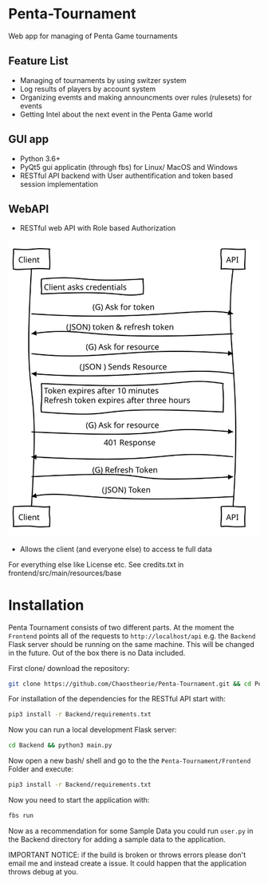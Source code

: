 # Penta-Tournament

Web app for managing of Penta Game tournaments

## Feature List

- Managing of tournaments by using switzer system
- Log results of players by account system
- Organizing evemts and making announcments over rules (rulesets) for events
- Getting Intel about the next event in the Penta Game world

## GUI app

- Python 3.6+
- PyQt5 gui applicatin (through fbs) for Linux/ MacOS and Windows
- RESTful API backend with User authentification and token based session implementation

## WebAPI

- RESTful web API with Role based Authorization

![](https://github.com/Chaostheorie/Penta-Tournament/blob/master/diagram.svg)

- Allows the client (and everyone else) to access te full data

For everything else like License etc. See credits.txt in frontend/src/main/resources/base

# Installation

Penta Tournament consists of two different parts. At the moment the `Frontend` points all of the requests to `http://localhost/api` e.g. the `Backend` Flask server should be running on the same machine. This will be changed in the future. Out of the box there is no Data included.

First clone/ download the repository:

```bash
git clone https://github.com/Chaostheorie/Penta-Tournament.git && cd Penta-Tournament
```

For installation of the dependencies for the RESTful API start with:

```bash
pip3 install -r Backend/requirements.txt
```

Now you can run a local development Flask server:

```bash
cd Backend && python3 main.py
```

Now open a new bash/ shell and go to the the `Penta-Tournament/Frontend` Folder and execute:

```bash
pip3 install -r Backend/requirements.txt
```

Now you need to start the application with:

```bash
fbs run
```

Now as a recommendation for some Sample Data you could run `user.py` in the Backend directory for adding a sample data to the application.

IMPORTANT NOTICE: if the build is broken or throws errors please don't email me and instead create a issue. It could happen that the application throws debug at you.
